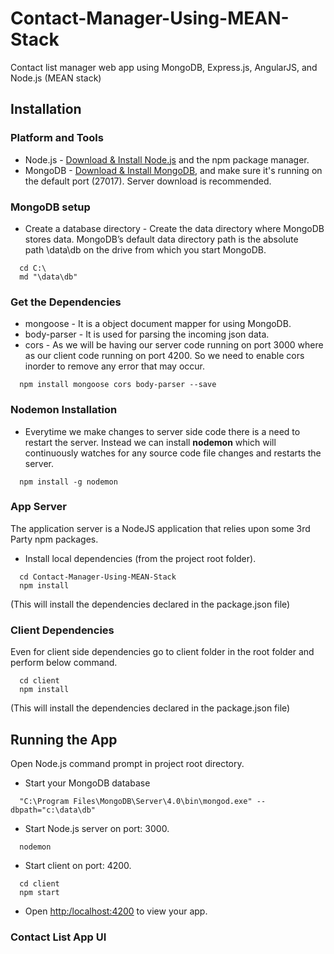 # Contact-Manager-Using-MEAN-Stack
Contact list manager web app using  MongoDB, Express.js, AngularJS, and Node.js (MEAN stack)



## Installation

### Platform and Tools
- Node.js - [Download & Install Node.js](https://nodejs.org/en/) and the npm package manager. 
- MongoDB - [Download & Install MongoDB](https://www.mongodb.com/download-center), and make sure it's running on the default port (27017). Server download is recommended.

### MongoDB setup
- Create a database directory - Create the data directory where MongoDB stores data. MongoDB’s default data directory path is the absolute path \data\db on the drive from which you start MongoDB.
```
  cd C:\
  md "\data\db"
```


### Get the Dependencies
- mongoose - It is a object document mapper for using MongoDB.
- body-parser - It is used for parsing the incoming json data.
- cors - As we will be having our server code running on port 3000 where as our client code running on port 4200. So we need to enable cors inorder to remove any error that may occur.
```
  npm install mongoose cors body-parser --save
```

### Nodemon Installation
- Everytime we make changes to server side code there is a need to restart the server. Instead we can install **nodemon** which will continuously watches for any source code file changes and restarts the server.
```
  npm install -g nodemon
```

### App Server
The application server is a NodeJS application that relies upon some 3rd Party npm packages.

- Install local dependencies (from the project root folder).
```
  cd Contact-Manager-Using-MEAN-Stack
  npm install
```
(This will install the dependencies declared in the package.json file)

### Client Dependencies

Even for client side dependencies go to client folder in the root folder and perform below command.
```
  cd client
  npm install
```
(This will install the dependencies declared in the package.json file)

## Running the App

Open Node.js command prompt in project root directory.
- Start your MongoDB database
```
  "C:\Program Files\MongoDB\Server\4.0\bin\mongod.exe" --dbpath="c:\data\db"
```

- Start Node.js server on port: 3000.
```
  nodemon
```

- Start client on port: 4200.
```
  cd client
  npm start
```
- Open [http:/localhost:4200](http:/localhost:4200) to view your app.

### Contact List App UI



